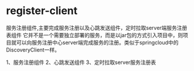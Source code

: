 # register-client
服务注册组件,主要完成服务注册以及心跳发送组件，定时拉取server端服务注册表组件
它并不是一个需要独立部署的服务，而是以jar包的方式引入项目中，则项目就可以向服务注册中心server端完成服务的注册。类似于springcloud中的DiscoveryClient一样。


1、服务注册组件
2、心跳发送组件
3、定时拉取server服务注册表
